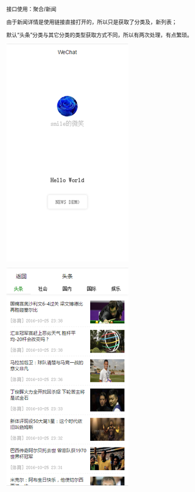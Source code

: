接口使用：聚合/新闻

由于新闻详情是使用链接直接打开的，所以只是获取了分类及，新列表；

默认“头条”分类与其它分类的类型获取方式不同，所以有两次处理，有点繁琐。

![image](https://raw.githubusercontent.com/twelife/WechatApp-demo-News/master/desc-img/1.png)

![image](https://raw.githubusercontent.com/twelife/WechatApp-demo-News/master/desc-img/2.png)